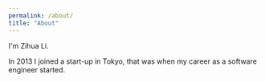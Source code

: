 ```yaml
---
permalink: /about/
title: "About"
---
```


I'm Zihua Li.

In 2013 I joined a start-up in Tokyo, that was when my career as a software engineer started.
